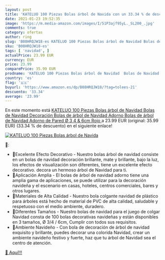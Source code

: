 ```yaml
---
layout: post
title: 'KATELUO 100 Piezas Bolas árbol de Navida con un 33.34 % de descuento'
date: 2021-01-23 19:52:35
image: 'https://m.media-amazon.com/images/I/51P3ajf95yL._SL200_.jpg'
comments: true
category: ofertas
author: ring
slug: 'B08HRQJW18-es KATELUO 100 Piezas Bolas árbol de Navidad Bolas de Navidad...'
sku: 'B08HRQJW18-es'
tags: [ 'navidad', ]
actualPrice: 23.99 EUR
currency: EUR
price: 23.99
comparePrice: 35.99 EUR
prodname: 'KATELUO 100 Piezas Bolas árbol de Navidad  Bolas de Navidad Decoración  Bolas de árbol de Navidad Adorno  Bolas de árbol de Navidad Adorno de Pared  Ø 3  4 & 6cm  Rojo '
country: 'es'
flag: '🇪🇸'
buyurl: 'https://www.amazon.es/dp/B08HRQJW18/?tag=tolees-21'
descuento: '33.34'
average: '23.99'
---
```


En este momento está [KATELUO 100 Piezas Bolas árbol de Navidad  Bolas de Navidad Decoración  Bolas de árbol de Navidad Adorno  Bolas de árbol de Navidad Adorno de Pared  Ø 3  4 & 6cm  Rojo ](https://www.amazon.es/dp/B08HRQJW18/?tag=tolees-21) a 23.99 EUR (original: 35.99 EUR) (33.34 %  de descuento) en el siguiente enlace!

[![KATELUO 100 Piezas Bolas árbol de Navida](https://m.media-amazon.com/images/I/51P3ajf95yL._SL200_.jpg)](https://www.amazon.es/dp/B08HRQJW18/?tag=tolees-21)

🔎:

- 💝Excelente Efecto Decorativo - Nuestro bolas árbol de navidad consiste en un bolas de navidad decoración brillante, mate y brillante, bajo la luz, los efectos de visualización son diferentes, tiene un excelente efecto decorativo. decora un hermoso árbol de Navidad para ti.
- 💝Aplicación Amplia - El bolas de árbol de navidad adorno tiene una amplia gama de aplicaciones, se puede utilizar para la decoración navideña y el escenario en casas, hoteles, centros comerciales, bares y otros lugares.
- 💝Materiales de Alta Calidad - Nuestro bola colgante navidad de plástico para árboles está hecho de material de PVC de alta calidad, saludable y respetuoso con el medio ambiente, duradero.
- 💝Diferentes Tamaños - Nuestro bolas de navidad para el juego de colgar Navidad consta de 100 bolas decorativas navideñas y están disponibles en 3 tamaños, Ø 3/4 / 6cm, Cumplir con todos sus requisitos.
- 💝Ambiente Navideño - Con bola de decoración de árbol de navidad exquisito y brillante, puedes decorar una colorida Navidad, crear un ambiente navideño festivo y fuerte, haz que tu árbol de Navidad sea el centro de atención.

[🛒 Aquí!!!](https://www.amazon.es/dp/B08HRQJW18/?tag=tolees-21)
